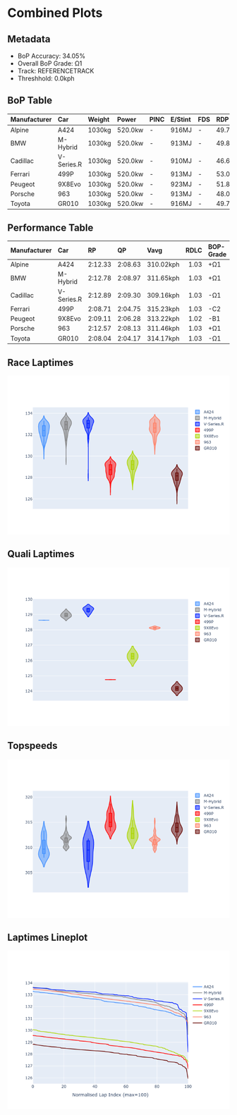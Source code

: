 # Combined Plots

## Metadata

- BoP Accuracy: 34.05%
- Overall BoP Grade: Ω1
- Track: REFERENCETRACK
- Threshhold: 0.0kph

## BoP Table
| Manufacturer   | Car        | Weight   | Power   | PINC   | E/Stint   | FDS   | RDP    | QDP    | TDP   |
|:---------------|:-----------|:---------|:--------|:-------|:----------|:------|:-------|:-------|:------|
| Alpine         | A424       | 1030kg   | 520.0kw | -      | 916MJ     | -     | 49.77% | 25.00% | 9.44% |
| BMW            | M-Hybrid   | 1030kg   | 520.0kw | -      | 913MJ     | -     | 49.88% | 60.00% | 6.84% |
| Cadillac       | V-Series.R | 1030kg   | 520.0kw | -      | 910MJ     | -     | 46.63% | 75.00% | 3.70% |
| Ferrari        | 499P       | 1030kg   | 520.0kw | -      | 913MJ     | -     | 53.04% | 11.11% | 7.86% |
| Peugeot        | 9X8Evo     | 1030kg   | 520.0kw | -      | 923MJ     | -     | 51.88% | 40.00% | 2.90% |
| Porsche        | 963        | 1030kg   | 520.0kw | -      | 913MJ     | -     | 48.03% | 20.00% | 5.44% |
| Toyota         | GR010      | 1030kg   | 520.0kw | -      | 916MJ     | -     | 49.73% | 33.33% | 7.04% |

## Performance Table
| Manufacturer   | Car        | RP      | QP      | Vavg      |   RDLC | BOP-Grade   | Match   |
|:---------------|:-----------|:--------|:--------|:----------|-------:|:------------|:--------|
| Alpine         | A424       | 2:12.33 | 2:08.63 | 310.02kph |   1.03 | +Ω1         | 22.17%  |
| BMW            | M-Hybrid   | 2:12.78 | 2:08.97 | 311.65kph |   1.03 | +Ω1         | 8.70%   |
| Cadillac       | V-Series.R | 2:12.89 | 2:09.30 | 309.16kph |   1.03 | -Ω1         | 4.44%   |
| Ferrari        | 499P       | 2:08.71 | 2:04.75 | 315.23kph |   1.03 | -C2         | 70.70%  |
| Peugeot        | 9X8Evo     | 2:09.11 | 2:06.28 | 313.22kph |   1.02 | -B1         | 86.88%  |
| Porsche        | 963        | 2:12.57 | 2:08.13 | 311.46kph |   1.03 | +Ω1         | 13.35%  |
| Toyota         | GR010      | 2:08.04 | 2:04.17 | 314.17kph |   1.03 | -Ω1         | 32.09%  |

## Race Laptimes
![Race Laptimes](images/race_violin.png)

## Quali Laptimes
![Quali Laptimes](images/quali_violin.png)

## Topspeeds
![Topspeeds](images/topspeed_violin.png)

## Laptimes Lineplot
![Laptimes Lineplot](images/laptime_line.png)

